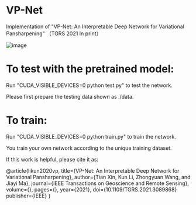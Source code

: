 # VP-Net
Implementation of "VP-Net: An Interpretable Deep Network for Variational Pansharpening" （TGRS 2021 In print）

![image](https://user-images.githubusercontent.com/26796531/123496038-b4940e00-d658-11eb-8b0e-92bd15f58f27.png)



# To test with the pretrained model:
Run "CUDA_VISIBLE_DEVICES=0 python test.py" to test the network.

Please first prepare the testing data shown as ./data.

# To  train:
Run "CUDA_VISIBLE_DEVICES=0 python train.py" to train the network.

You train your own network according to the unique training dataset.


If this work is helpful, please cite it as:

 @article{likun2020vp,
  title={VP-Net: An Interpretable Deep Network for Variational Pansharpening},
  author={Tian Xin, Kun Li, Zhongyuan Wang, and Jiayi Ma},
  journal={IEEE Transactions on Geoscience and Remote Sensing},
  volume={},
  pages={},
  year={2021},
  doi={10.1109/TGRS.2021.3089868}
  publisher={IEEE}
}


